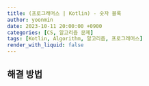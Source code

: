 ```yaml
---
title: (프로그래머스 | Kotlin) - 숫자 블록
author: yoonmin
date: 2023-10-11 20:00:00 +0900
categories: [CS, 알고리즘 문제]
tags: [Kotlin, Algorithm, 알고리즘, 프로그래머스]
render_with_liquid: false
---
```


## 해결 방법

